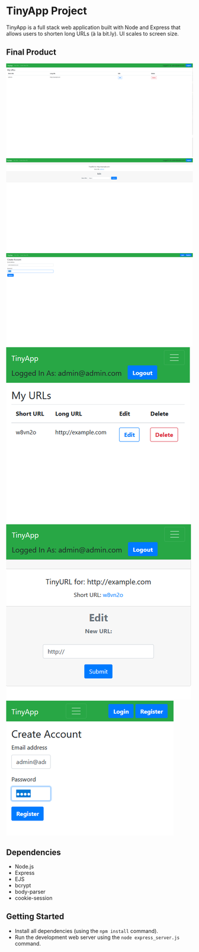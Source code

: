 # TinyApp Project

TinyApp is a full stack web application built with Node and Express that allows users to shorten long URLs (à la bit.ly). UI scales to screen size.

## Final Product

!["Full size view of URLS page"](https://github.com/firewallfail/tinyapp/blob/master/docs/full_urls.PNG)
!["Full size view of edit page"](https://github.com/firewallfail/tinyapp/blob/master/docs/full_edit.PNG)
!["Full size view of login page"](https://github.com/firewallfail/tinyapp/blob/master/docs/full_login.PNG)
!["Scaled view of URLS page"](https://github.com/firewallfail/tinyapp/blob/master/docs/small_urls.PNG)
!["Scaled view of edit page"](https://github.com/firewallfail/tinyapp/blob/master/docs/small_edit.PNG)
!["Scaled view of login page"](https://github.com/firewallfail/tinyapp/blob/master/docs/small_login.PNG)

## Dependencies

- Node.js
- Express
- EJS
- bcrypt
- body-parser
- cookie-session


## Getting Started

- Install all dependencies (using the `npm install` command).
- Run the development web server using the `node express_server.js` command.